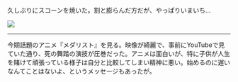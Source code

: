 久しぶりにスコーンを焼いた。割と膨らんだ方だが、やっぱりいまいち...

![](https://photos.apkas.net/medium/202502/20250224-AR500005.webp)

---

今期話題のアニメ『メダリスト』を見る。映像が綺麗で、事前にYouTubeで見ていた通り、死の舞踏の演技が圧巻だった。アニメは面白いが、特に子供が人生を賭けて頑張っている様子は自分と比較してしまい精神に悪い。始めるのに遅いなんてことはないよ、というメッセージもあったが。
